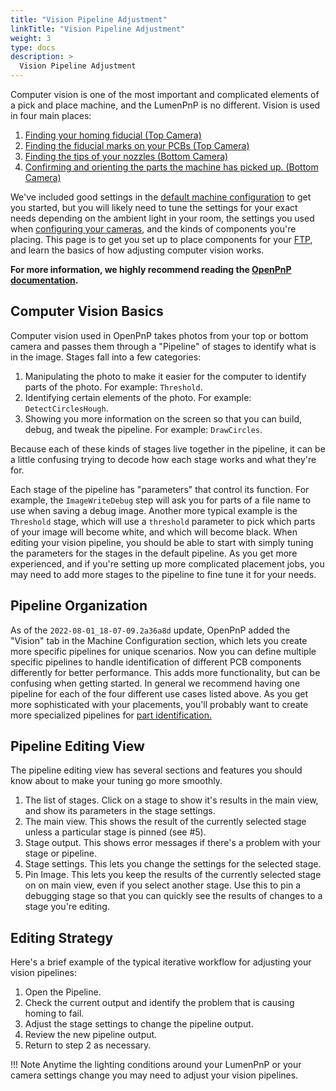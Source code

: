 ```yaml
---
title: "Vision Pipeline Adjustment"
linkTitle: "Vision Pipeline Adjustment"
weight: 3
type: docs
description: >
  Vision Pipeline Adjustment
---
```


Computer vision is one of the most important and complicated elements of a pick and place machine, and the LumenPnP is no different. Vision is used in four main places:

1. [Finding your homing fiducial (Top Camera)](2-homing-fiducial-pipeline.md)
2. [Finding the fiducial marks on your PCBs (Top Camera)](3-pcb-fiducial-pipeline.md)
3. [Finding the tips of your nozzles (Bottom Camera)](4-nozzle-calibration-pipeline.md)
4. [Confirming and orienting the parts the machine has picked up. (Bottom Camera)](5-part-identification-pipeline.md)

We've included good settings in the [default machine configuration](../openpnp/calibration/1-import-config/index.md) to get you started, but you will likely need to tune the settings for your exact needs depending on the ambient light in your room, the settings you used when [configuring your cameras](../openpnp/calibration/2-connect-to-machine/index.md#bottom-camera-config), and the kinds of components you're placing. This page is to get you set up to place components for your [FTP](../openpnp/ftp/index.md), and learn the basics of how adjusting computer vision works.

**For more information, we highly recommend reading the [OpenPnP documentation](https://github.com/openpnp/openpnp/wiki/Bottom-Vision).**

## Computer Vision Basics

Computer vision used in OpenPnP takes photos from your top or bottom camera and passes them through a "Pipeline" of stages to identify what is in the image. Stages fall into a few categories:

1. Manipulating the photo to make it easier for the computer to identify parts of the photo. For example: `Threshold`.
2. Identifying certain elements of the photo. For example: `DetectCirclesHough`.
3. Showing you more information on the screen so that you can build, debug, and tweak the pipeline. For example: `DrawCircles`.

Because each of these kinds of stages live together in the pipeline, it can be a little confusing trying to decode how each stage works and what they're for.

Each stage of the pipeline has "parameters" that control its function. For example, the `ImageWriteDebug` step will ask you for parts of a file name to use when saving a debug image. Another more typical example is the `Threshold` stage, which will use a `threshold` parameter to pick which parts of your image will become white, and which will become black. When editing your vision pipeline, you should be able to start with simply tuning the parameters for the stages in the default pipeline. As you get more experienced, and if you're setting up more complicated placement jobs, you may need to add more stages to the pipeline to fine tune it for your needs.

## Pipeline Organization

As of the `2022-08-01_18-07-09.2a36a8d` update, OpenPnP added the "Vision" tab in the Machine Configuration section, which lets you create more specific pipelines for unique scenarios. Now you can define multiple specific pipelines to handle identification of different PCB components differently for better performance. This adds more functionality, but can be confusing when getting started. In general we recommend having one pipeline for each of the four different use cases listed above. As you get more sophisticated with your placements, you'll probably want to create more specialized pipelines for [part identification.](5-part-identification-pipeline.md)

## Pipeline Editing View

The pipeline editing view has several sections and features you should know about to make your tuning go more smoothly.

1. The list of stages. Click on a stage to show it's results in the main view, and show its parameters in the stage settings.
2. The main view. This shows the result of the currently selected stage unless a particular stage is pinned (see #5).
3. Stage output. This shows error messages if there's a problem with your stage or pipeline.
4. Stage settings. This lets you change the settings for the selected stage.
5. Pin Image. This lets you keep the results of the currently selected stage on on main view, even if you select another stage. Use this to pin a debugging stage so that you can quickly see the results of changes to a stage you're editing.

## Editing Strategy

Here's a brief example of the typical iterative workflow for adjusting your vision pipelines:

1. Open the Pipeline.
2. Check the current output and identify the problem that is causing homing to fail.
3. Adjust the stage settings to change the pipeline output.
4. Review the new pipeline output.
5. Return to step 2 as necessary.

!!! Note
    Anytime the lighting conditions around your LumenPnP or your camera settings change you may need to adjust your vision pipelines.
